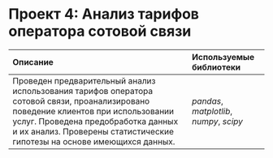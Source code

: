 # Проект 4: Анализ тарифов оператора сотовой связи


| Описание | Используемые библиотеки | 
| :---------------------- | :---------------------- |
| Проведен предварительный анализ использования тарифов оператора сотовой связи, проанализировано поведение клиентов при использовании услуг. Проведена предобработка данных и их анализ. Проверены статистические гипотезы на основе имеющихся данных.| *pandas*, *matplotlib*, *numpy*, *scipy* |
